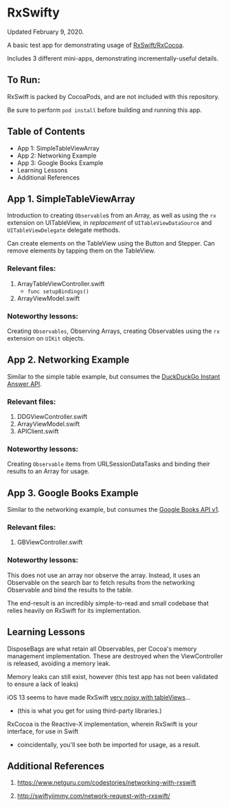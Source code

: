 # RxSwifty

Updated February 9, 2020.

A basic test app for demonstrating usage of [RxSwift/RxCocoa](https://github.com/ReactiveX/RxSwift). 

Includes 3 different mini-apps, demonstrating incrementally-useful details.

## To Run:

RxSwift is packed by CocoaPods, and are not included with this repository.

Be sure to perform `pod install` before building and running this app.


## Table of Contents

* App 1: SimpleTableViewArray
* App 2: Networking Example
* App 3: Google Books Example
* Learning Lessons
* Additional References

## App 1. SimpleTableViewArray

Introduction to creating `Observable`s from an Array, as well as using the `rx` extension on UITableView, in *replacement* of `UITableViewDataSource` and `UITableViewDelegate` delegate methods.

Can create elements on the TableView using the Button and Stepper. Can remove elements by tapping them on the TableView.

### Relevant files:
1. ArrayTableViewController.swift
	* `func setupBindings()`
2. ArrayViewModel.swift

### Noteworthy lessons:
Creating `Observables`, Observing Arrays, creating Observables using the `rx` extension on `UIKit` objects.


## App 2. Networking Example

Similar to the simple table example, but consumes the [DuckDuckGo Instant Answer API](https://duckduckgo.com/api).

### Relevant files:
1. DDGViewController.swift
2. ArrayViewModel.swift
3. APIClient.swift

### Noteworthy lessons:
Creating `Observable` items from URLSessionDataTasks and binding their results to an Array for usage.


## App 3. Google Books Example

Similar to the networking example, but consumes the [Google Books API v1](https://developers.google.com/books/docs/v1/using).

### Relevant files:
1. GBViewController.swift

### Noteworthy lessons:
This does not use an array nor observe the array. Instead, it uses an Observable on the search bar to fetch results from the networking Observable and bind the results to the table.

The end-result is an incredibly simple-to-read and small codebase that relies heavily on RxSwift for its implementation.


## Learning Lessons

DisposeBags are what retain all Observables, per Cocoa's memory management implementation. These are destroyed when the ViewController is released, avoiding a memory leak.

Memory leaks can still exist, however (this test app has not been validated to ensure a lack of leaks)

iOS 13 seems to have made RxSwift [very noisy with tableViews](https://github.com/RxSwiftCommunity/RxDataSources/issues/331)...
	
* (this is what you get for using third-party libraries.)

RxCocoa is the Reactive-X implementation, wherein RxSwift is your interface, for use in Swift

* coincidentally, you'll see both be imported for usage, as a result.


## Additional References

1. https://www.netguru.com/codestories/networking-with-rxswift

2. http://swiftyjimmy.com/network-request-with-rxswift/